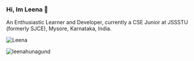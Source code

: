 ### Hi, Im Leena 👋
An Enthusiastic Learner and Developer, currently a CSE Junior at JSSSTU (formerly SJCE), Mysore, Karnataka, India. 

<!--
leenahunagund/leenahunagund** is a ✨ _special_ ✨ repository because its `README.md` (this file) appears on your GitHub profile.

Here are some ideas to get you started:

- 🔭 I’m currently working on ... 
- 🌱 I’m currently learning ...
- 👯 I’m looking to collaborate on ...
- 🤔 I’m looking for help with ...
- 💬 Ask me about ...
- 📫 How to reach me: ...
- 😄 Pronouns: ...
- ⚡ Fun fact: ...
-->
<p> <img src="https://komarev.com/ghpvc/?username=leenahunagund&label=Profile%20views&color=0e75b6&style=flat" alt="Leena" /> </p>
<p><img align="center" src="https://github-readme-stats.vercel.app/api/top-langs?username=leenahunagund&show_icons=true&locale=en&layout=compact" alt="leenahunagund" /></p>
<!--- <p>&nbsp;<img align="center" src="https://github-readme-stats.vercel.app/api?username=leenahunagund&show_icons=true&locale=en" alt="Leena" /></p>--->
<!--- <p><img align="center" src="https://github-readme-streak-stats.herokuapp.com/?user=leenahunagund&" alt=" Leena " /></p>--->
